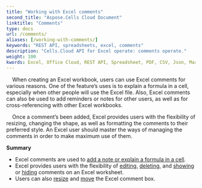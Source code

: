 ```yaml
---
title: "Working with Excel comments"
second_title: "Aspose.Cells Cloud Document"
linktitle: "Comments"
type: docs
url: /comments/
aliases: [/working-with-comments/]
keywords: "REST API, spreadsheets, excel, comments"
description: "Cells.Cloud API for Excel operate: comments operate."
weight: 100
kwords: Excel, Office Cloud, REST API, Spreadsheet, PDF, CSV, Json, Markdwon, Comments
---
```



&nbsp;&nbsp;&nbsp;&nbsp;When creating an Excel workbook, users can use Excel comments for various reasons. One of the feature’s uses is to explain a formula in a cell, especially when other people will use the Excel file. Also, Excel comments can also be used to add reminders or notes for other users, as well as for cross-referencing with other Excel workbooks.

&nbsp;&nbsp;&nbsp;&nbsp;Once a comment’s been added, Excel provides users with the flexibility of resizing, changing the shape, as well as formatting the comments to their preferred style. An Excel user should master the ways of managing the comments in order to make maximum use of them.

**Summary**

- Excel comments are used to [add a note or explain a formula in a cell](/cells/comments/add/).
- Excel provides users with the flexibility of [editing](/cells/comments/update/), [deleting](/cells/comments/delete/), and [showing](/cells/comments/get/) or [hiding](/cells/comments/update/) comments on an Excel worksheet.
- Users can also [resize](/cells/comments/update/) and [move](/cells/comments/update/) the Excel comment box.
